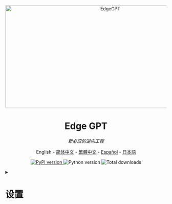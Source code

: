 <div align="center">
  <img src="https://socialify.git.ci/acheong08/EdgeGPT/image?font=Inter&language=1&logo=https%3A%2F%2Fupload.wikimedia.org%2Fwikipedia%2Fcommons%2F9%2F9c%2FBing_Fluent_Logo.svg&owner=1&pattern=Floating%20Cogs&theme=Auto" alt="EdgeGPT" width="640" height="320" />

# Edge GPT

_新必应的逆向工程_

<a>English</a> -
<a href="./README_zh-cn.md">简体中文</a> -
<a href="./README_zh-tw.md">繁體中文</a> -
<a href="./README_es.md">Español</a> -
<a href="./README_ja.md">日本語</a>

</div>

<p align="center">
  <a href="https://github.com/acheong08/EdgeGPT">
    <img alt="PyPI version" src="https://img.shields.io/pypi/v/EdgeGPT">
  </a>
  <img alt="Python version" src="https://img.shields.io/badge/python-3.8+-blue.svg">
  <img alt="Total downloads" src="https://static.pepy.tech/badge/edgegpt">

</p>

<details>

<summary>

# 设置

</summary>

### 安装模块

```bash
python3 -m pip install EdgeGPT --upgrade
```

### 要求

- python 3.8+
- 需要在 New Bing 支持的国家或地区（中国大陆需使用VPN）
- [Selenium](https://pypi.org/project/selenium/) (对于需要自动配置cookie的情况)

<details>

<summary>

# 聊天机器人

</summary>

## 身份验证

不用，不需要了。微软已将聊天功能开放给所有人，这一步可以省略了。
  
1. 安装最新版本的 Microsoft Edge
<details>
  
2. 或者, 您可以使用任何浏览器并将用户代理设置为Edge的用户代理 (例如 `Mozilla/5.0 (Windows NT 10.0; Win64; x64) AppleWebKit/537.36 (KHTML, like Gecko) Chrome/111.0.0.0 Safari/537.36 Edg/111.0.1661.51`). 您可以使用像 "User-Agent Switcher and Manager"  [Chrome](https://chrome.google.com/webstore/detail/user-agent-switcher-and-m/bhchdcejhohfmigjafbampogmaanbfkg) 和 [Firefox](https://addons.mozilla.org/en-US/firefox/addon/user-agent-string-switcher/) 这样的扩展轻松完成此操作.

</details>
  
3. 打开 [bing.com/chat](https://bing.com/chat)
4. 如果您看到聊天功能，就接着下面的步骤...
5. 安装 [Chrome](https://chrome.google.com/webstore/detail/cookie-editor/hlkenndednhfkekhgcdicdfddnkalmdm) 或 [Firefox](https://addons.mozilla.org/en-US/firefox/addon/cookie-editor/) 的 cookie editor 扩展
6. 移步到 [bing.com](https://bing.com)
7. 打开扩展程序
8. 点击右下角的"导出" (将会把内容保存到你的剪贴板上)
9. 把你剪贴板上的内容粘贴到 `cookies.json` 文件中

## 从命令行运行

```
 $ python3 -m EdgeGPT -h

        EdgeGPT - A demo of reverse engineering the Bing GPT chatbot
        Repo: github.com/acheong08/EdgeGPT
        By: Antonio Cheong

        !help for help

        Type !exit to exit
        Enter twice to send message or set --enter-once to send one line message

usage: EdgeGPT.py [-h] [--enter-once] [--no-stream] [--rich] [--proxy PROXY] [--style {creative,balanced,precise}]

options:
  -h, --help            show this help message and exit
  --enter-once
  --no-stream
  --rich
  --proxy PROXY         Proxy URL (e.g. socks5://127.0.0.1:1080)
  --style {creative,balanced,precise}
```

## 在 Python 运行

### 1. 使用 `Chatbot` 类和 `asyncio` 类以进行更精细的控制

使用 async 获得最佳体验，例如:

```python
import asyncio
from EdgeGPT import Chatbot, ConversationStyle

async def main():
    bot = await Chatbot.create()
    print(await bot.ask(prompt="Hello world", conversation_style=ConversationStyle.creative))
    await bot.close()

if __name__ == "__main__":
    asyncio.run(main())
```

<details>
<summary>

### 2)  `Query` 和 `Cookie` 助手类

  </summary>

创建一个简易的必应聊天 AI 查询（默认使用精确模式），这样可以只查看主要的文字输出，而不会打出整个 API 响应内容：

```python
from EdgeGPT import Query, Cookie

q = Query("你是谁？用python语言给出回答")
print(q)
```

也可以修改对话模式，或者指定要使用的 cookie 文件：

```python
q = Query(
  "你是谁？用python语言给出回答",
  style="creative",  # 或者平衡模式 'balanced'
  cookies="./bing_cookies_alternative.json"
)
```

使用以下属性快速提取文本输出、代码片段、来源/参考列表或建议的后续问题：

```python
q.output
q.code
q.suggestions
q.sources       # 用于完整的 JSON 输出
q.sources_dict  # 用于标题和 URL 的字典
```

获得原始 prompt 和指定的对话模式：

```python
q.prompt
q.style
repr(q)
```

通过 import `Query` 获取之前的查询:

```python
Query.index  # 一个查询对象的列表；是动态更新的
Query.request_count  # 使用每个 cookie 文件发出的请求数
```

最后，`Cookie` 类支持多个 Cookie 文件，因此，如果您使用命名约定 `bing_cookies_*.json` 创建其他 Cookie 文件，那么如果超过了每日请求配额（目前设置为200），查询将自动尝试使用下一个文件（按字母顺序）。

这些是可以访问的主要属性:

```python
Cookie.current_file_index
Cookie.dirpath
Cookie.search_pattern  # 默认为 `bing_cookies_*.json`
Cookie.files()  # 匹配 .search_pattern 的文件列表
Cookie.current_filepath
Cookie.current_data
Cookie.import_next()
Cookie.image_token
Cookie.ignore_files
```

</details>

---

## 使用 Docker 运行

假设当前工作目录有一个文件 `cookies.json`

```bash

docker run --rm -it -v $(pwd)/cookies.json:/cookies.json:ro -e COOKIE_FILE='/cookies.json' ghcr.io/acheong08/edgegpt
```

可以像这样添加任意参数

```bash

docker run --rm -it -v $(pwd)/cookies.json:/cookies.json:ro -e COOKIE_FILE='/cookies.json' ghcr.io/acheong08/edgegpt --rich --style creative
```

</details>

<details>

<summary>

# 图片生成

</summary>

## 从命令行运行

```bash
$ python3 -m ImageGen -h
usage: ImageGen.py [-h] [-U U] [--cookie-file COOKIE_FILE] --prompt PROMPT [--output-dir OUTPUT_DIR] [--quiet] [--asyncio]

optional arguments:
  -h, --help            show this help message and exit
  -U U                  Auth cookie from browser
  --cookie-file COOKIE_FILE
                        File containing auth cookie
  --prompt PROMPT       Prompt to generate images for
  --output-dir OUTPUT_DIR
                        Output directory
  --quiet               Disable pipeline messages
  --asyncio             Run ImageGen using asyncio
```

## 在 Python 运行

### 1)  `ImageQuery` 助手类

使用一个简易提示生成图像，并下载到当前工作目录：

```python
from EdgeGPT import ImageQuery

q=ImageQuery("Meerkats at a garden party in Devon")
```

在此会话中修改所有后续图像的下载目录：

```
Query.image_dirpath = Path("./to_another_folder")
```

### 2) 使用 `ImageGen` 类和 `asyncio` 类以进行更精细的控制

```python
from ImageGen import ImageGen
import argparse
import json

async def async_image_gen(args) -> None:
    async with ImageGenAsync(args.U, args.quiet) as image_generator:
        images = await image_generator.get_images(args.prompt)
        await image_generator.save_images(images, output_dir=args.output_dir)

if __name__ == "__main__":
    parser = argparse.ArgumentParser()
    parser.add_argument("-U", help="从浏览器获取的身份认证 cookie", type=str)
    parser.add_argument("--cookie-file", help="包含认证 cookie 的文件", type=str)
    parser.add_argument(
        "--prompt",
        help="用于生成图片的 prompt",
        type=str,
        required=True,
    )
    parser.add_argument(
        "--output-dir",
        help="输出目录",
        type=str,
        default="./output",
    )
    parser.add_argument(
        "--quiet", help="禁用管道消息", action="store_true"
    )
    parser.add_argument(
        "--asyncio", help="使用 asyncio 运行 ImageGen", action="store_true"
    )
    args = parser.parse_args()
    # Load auth cookie
    with open(args.cookie_file, encoding="utf-8") as file:
        cookie_json = json.load(file)
        for cookie in cookie_json:
            if cookie.get("name") == "_U":
                args.U = cookie.get("value")
                break

    if args.U is None:
        raise Exception("未能找到认证 Cookie")

    if not args.asyncio:
        # Create image generator
        image_generator = ImageGen(args.U, args.quiet)
        image_generator.save_images(
            image_generator.get_images(args.prompt),
            output_dir=args.output_dir,
        )
    else:
        asyncio.run(async_image_gen(args))

```

</details>

# Star 历史

[![Star History Chart](https://api.star-history.com/svg?repos=acheong08/EdgeGPT&type=Date)](https://star-history.com/#acheong08/EdgeGPT&Date)

# 贡献者

这个项目的存在要归功于所有做出贡献的人。

 <a href="https://github.com/acheong08/EdgeGPT/graphs/contributors">
  <img src="https://contrib.rocks/image?repo=acheong08/EdgeGPT" />
 </a>
